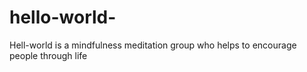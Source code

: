 # hello-world-
Hell-world is a mindfulness meditation group who helps to encourage people through life
